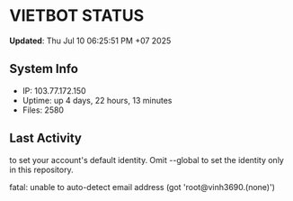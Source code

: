 # VIETBOT STATUS
**Updated**: Thu Jul 10 06:25:51 PM +07 2025

## System Info
- IP: 103.77.172.150
- Uptime: up 4 days, 22 hours, 13 minutes
- Files: 2580

## Last Activity

to set your account's default identity.
Omit --global to set the identity only in this repository.

fatal: unable to auto-detect email address (got 'root@vinh3690.(none)')
